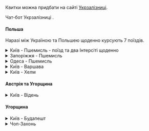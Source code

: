 Квитки можна придбати на сайті [Укрзалізниці](https://booking.uz.gov.ua/).

Чат-бот Укрзалізниці [](https://t.me/UkrzalInfo).

#### Польша

Наразі між Україною та Польшею щоденно курсують 7 поїздів.

<details>
<summary>Київ - Пшемисль - поїзд та два Інтерсіті щоденно</summary></br> 


1. №715/716 Інтерсіті+

Відправляється з Києва щодня о 17:00, прибуває в Пшемисль наступного ранку о 5:00.

Вартість проїзду: сидячим вагоном І клacу - 1334 грн, ІІ клacу - 936 грн.

***
Оптимальний для пасажирів, які для подальшої подорожі планують скористатись рейсами:

>№114 Пшемисль – Прага (відправлення о 7:10; поїзд слідує через Краків, Катовіце та Остраву)

>ЕС №56 Пшемисль – Берлін (відправлення о 7:18; поїзд слідує через Краків, Вроцлав та Франкфурт).
***


2. №705/706K Інтерсіті+
   
Відправляється з Києва щодня о 08:30, прибуває в Пшемисль того ж дня в 19:53.

Робить зупинки у Вінниці, Хмельницькому, Тернополі та Львові.

Вартість проїзду: сидячим вагоном І клacу - 1334 грн, ІІ клacу - 936 грн.

3. Поїзд №53/54 

Відправляється з Києва о 19:48, прибуття в Пшемисль в 7:21.

Має лише одну проміжну зупинку у Львові. 

Вартість квитка в купейному вагоні - 1535 грн.

***
Пасажири цього рейсу у Перемишлі можуть зручно здійснити пересадку на поїзди:

>IC №105 Пшемисль – Грац (відправляється о 10:21; поїзд слідує через Краків, Катовіце, Остраву та Відень).

>IC №37104 Пшемисль – Зелена Гора (відправляється з Перемишля об 11:38, прибуття до Зеленої Гори о 21:04; поїзд слідує через Краків та Вроцлав).
***
</details>

<details>
<summary>Запоріжжя - Пшемисль</summary></br> 

Поїзд № 32

Відправляється щоденно зі станції Запоріжжя о 15:30.

Зупиняється у Дніпрі, Кам'янському, Знам'янці, на станції Тараса Шевченка, в Білій Церкві, Бердичеві та Львові.

Прибуває в Пшемисль о 13:15 наступного дня.


Вартість проїзду в купейному вагоні між кінцевими станціями - 2144 грн., в вагоні класу люкс - 2610 грн.

***
Зручні пересадки у Пшемислі:

>IC №31104 Пшемисль – Варшава (відправлення о 15:51);

>IC №3602 Пшемисль – Вроцлав (відправлення о 13:53, слідує через Жешув та Краків);

>IC №3700 Пшемисль – Познань (відправлення о 14:36, слідує через Жешув, Краків, Катовіце, Ополе та Вроцлав).
***

</details>

<details>
<summary>Одеса - Пшемисль </summary></br> 

Поїзд №36

Відправляється з Одеси в 15:54 та прибуває в Пшемисль на наступний день о 7:21.

Поїзд зупиняється на станціях: Роздільна, Подільськ, Кодима, Радниця, Бапнярка, Paxни, Жмеринка.

Вартість проїзду в купейному вагоні - 1223 грн.

***
Зручна пересадка на поїзди:

>IC №105 Пшемисль – Грац (відправляється о 10:21; слідує через Краків, Катовіце, Остраву та Відень).

>IC №37104 Пшемисль – Зелена Гора (відправляється об 11:38; слідує через Краків та Вроцлав).
***


</details>

<details>
<summary>Київ - Варшава</summary></br>

Відправляється з Києва о 17:27 і прибуває до Варшави о 10:04.

В Україні зупиняється в Ковелі. 

Назва станції в Варшаві - Bapшава-Всходня.

Вартість квитків з Києва до Варшави –                грн. в м'якому купейному вагоні на 3 полиці.

Придбати квитки на цей поїзд дуже складно. З'являються на сайті Укрзалізниці за 20 днів до дати виїзду в 8:00 ранку та розбираються за декілька хвилин.

***
Рейс адаптовано для зручної пересадки пасажирів на поїзди:

>ЕІС №3506 Варшава – Гдиня (відправка о 12:57; слідує через Гданськ та Сопот);

>ЕС №40 Варшава – Берлін (відправка об 15:54; проходить через Познань та Франкфурт).
***

</details>


<details>
<summary>Київ - Хелм</summary></br>

Поїзд №23

Відправляється з Києва о 22:54 і прибуває до Хелму о 12:10 наступного дня.

На шляху слідування зупиняється в Бердичеві, Ковелі та Рівному. 

Вартість проїзду в купейному вагоні – 1126 грн.
***
Зручна пересадка у Хелмі на поїзд

> IC №28106 до Варшави та Піли (відправляється з Хелма о 13:05).
***
</details>

#### Австрія та Угорщина

<details>
<summary>Київ - Відень</summary></br>

Поїзд №749 

Відправляється з Києва о 11:45 і прибуває до Відня наступного дня о 11:21 за місцевим часом. 

В України зупиняється на станціях Стрий, Свалява, Чоп.

Квитки до вагону 21/431 поїзда Київ - Відень можна придбати тільки в касі №1 касового залу №3 на центральному вокзалі Києва.

Ціна проїзду від 2665 грн.



</details>


#### Угорщина
<details>
<summary>Київ - Будапешт</summary></br>

З Києва через Будапешт слідує поїзд №749 Київ - Відень, умови придбабння квитків аналогічні (в касі №1 касового залу №3 на центральному вокзалі Києва).

Відправлення з Києва в 11:45, прибуття до Будапешту о 08:53 наступного дня.

</details>

<details>
<summary>Чоп-Захонь</summary><br/>

Декілька щоденних потягів курсують з Чопу до Захоні, звідки можна придбати квиток на угорську залізницю MAV до необхідного пункту призначення ([онлайн](https://jegy.mav.hu/) або в касі).
</details>







